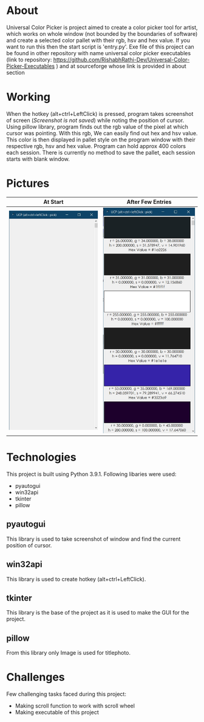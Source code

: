 # About
Universal Color Picker is project aimed to create a color picker tool for artist, which works on whole window (not bounded by the boundaries of software) and create a selected color pallet with their rgb, hsv and hex value. If you want to run this then the start script is 'entry.py'. Exe file of this project can be found in other repository with name universal color picker executables (link to repository: https://github.com/RishabhRathi-Dev/Universal-Color-Picker-Executables ) and at sourceforge whose link is provided in about section

# Working 
When the hotkey (alt+ctrl+LeftClick) is pressed, program takes screenshot of screen (_Screenshot is not saved_) while noting the position of cursor. Using pillow library, program finds out the rgb value of the pixel at which cursor was pointing. With this rgb, We can easily find out hex and hsv value. This color is then displayed in pallet style on the program window with their respective rgb, hsv and hex value. Program can hold approx 400 colors each session. There is currently no method to save the pallet, each session starts with blank window.

# Pictures
| At Start | After Few Entries |
| :---------: |:------------------: |
|![startpic](https://github.com/RishabhRathi-Dev/Universal-Color-Picker/blob/main/pics/startpic.jpg)|![AfterPic](https://github.com/RishabhRathi-Dev/Universal-Color-Picker/blob/main/pics/aftercollectionpic.jpg)|


# Technologies
This project is built using Python 3.9.1. Following libaries were used:
* pyautogui
* win32api
* tkinter
* pillow

## pyautogui
This library is used to take screenshot of window and find the current position of cursor.

## win32api
This library is used to create hotkey (alt+ctrl+LeftClick).

## tkinter
This library is the base of the project as it is used to make the GUI for the project.

## pillow
From this library only Image is used for titlephoto.

# Challenges
Few challenging tasks faced during this project:
* Making scroll function to work with scroll wheel
* Making executable of this project
